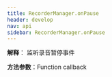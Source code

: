 ```yaml
---
title: RecorderManager.onPause
header: develop
nav: api
sidebar: RecorderManager.onPause
---
```





**解释**： 监听录音暂停事件

**方法参数**：Function callback

